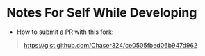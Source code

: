 # Notes For Self While Developing


 * How to submit a PR with this fork:

>  https://gist.github.com/Chaser324/ce0505fbed06b947d962






